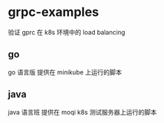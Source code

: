 # grpc-examples
验证 gprc 在 k8s 环境中的 load balancing

## go
go 语言版 提供在 minikube 上运行的脚本

## java
java 语言班 提供在 moqi k8s 测试服务器上运行的脚本